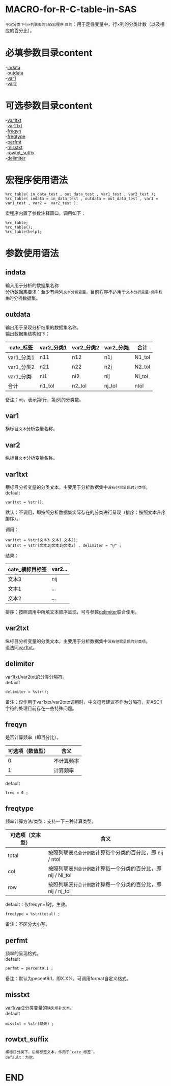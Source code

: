 # MACRO-for-R-C-table-in-SAS
  `不定分类下行×列联表的SAS宏程序`
  `目的`：用于定性变量中，行×列的分类计数（以及相应的百分比）。

# 必填参数目录content
-[indata](#indata)  
-[outdata](#outdata)  
-[var1](#var1)  
-[var2](#var2)  

# 可选参数目录content
-[var1txt](#var1txt)  
-[var2txt](#var2txt)  
-[freqyn](#freqyn)  
-[freqtype](#freqtype)  
-[perfmt](#perfmt)  
-[misstxt](#misstxt)  
-[rowtxt_suffix](#rowtxt_suffix)  
-[delimiter](#delimiter)  

# 宏程序使用语法
```sas  
%rc_table( in_data_test , out_data_test , var1_test , var2_test );  
%rc_table( indata = in_data_test , outdata = out_data_test , var1 = var1_test , var2 =  var2_test );  
```  
  宏程序内置了参数注释窗口，调用如下：  
  ```sas  
  %rc_table;  
  %rc_table();  
  %rc_table(help);  
  ```  

# 参数使用语法
## indata
  输入用于分析的数据集名称  
  分析数据集要求：至少有两列`文本分析变量`，目前程序不适用于`文本分析变量+频率权重`的分析数据集。  
  
## outdata
  输出用于呈现分析结果的数据集名称。    
  输出数据集结构如下：  
  
<div align="center">

| cate_标签   | var2_分类1 | var2_分类2 | var2_分类j  |   合计   |
| ----------  | -----------| ----------  | -----------|-----------|
| var1_分类1  | n11        | n12         | n1j        | N1_tol    |
| var1_分类2  | n21        | n22         | n2j        | N2_tol    |
| var1_分类i  | ni1        | ni2         | nij        | Ni_tol    |
| 合计        | n1_tol     | n2_tol      |  nj_tol    | ntol      |

</div>

备注：nij，表示第i行，第j列的分类数。  

## var1
  横标目`文本`分析变量名称。    
  
## var2
  纵标目`文本`分析变量名称。  

## var1txt
  横标目分析变量的分类文本，主要用于分析数据集中`没有但需呈现的分类项`。  
  default  
  ```SAS  
  var1txt = %str();  
  ```  
  默认：不调用，即按照分析数据集实际存在的分类进行呈现（排序：按照文本升序排序）。    

  调用：  
  ```sas
  var1txt = %str(文本3 文本1 文本2);
  var1txt = %str(文本3@文本1@文本2) , delimiter = "@" ;  
  ```  
  结果：  
  
<div align="center">

| cate_横标目标签      |   var2...   |
|  ---------           | -------     |
| 文本3                | nij         |
| 文本1                | ...         |
| 文本2                | ...         |
    
</div>
  
  排序：按照调用中所填文本顺序呈现，可与参数[delimiter](#delimiter)联合使用。  
  
## var2txt
  纵标目分析变量的分类文本，主要用于分析数据集中`没有但需呈现的分类项`。  
  语法同[var1txt](#var1txt)。  

## delimiter
  [var1txt](#var1txt)/[var2txt](#var2txt)的分类分隔符。  
  default  
  ``` 
  delimiter = %str();  
  ```
  备注：仅作用于var1xtx/var2txtx调用时，中文逗号建议不作为分隔符，非ASCⅡ字符的处理目前存在一些特殊问题。
  

## freqyn
  是否计算频率（即百分比）。 

<div align="center">

| 可选项（数值型）  |   含义      |
|  ---------         | -------     |
| 0                 | 不计算频率  |
| 1                 |  计算频率   |

</div>  
    
  default  
  ```sas  
  freq = 0 ;  
  ```  

## freqtype
  频率计算方法/类型：支持一下三种计算类型。  
<div align="center">
    
| 可选项（文本型）  |   含义      |
| -----             | --------     |
| total             | 按照列联表`总合计例数`计算每个分类的百分比，即 nij / ntol  |
| col               | 按照列联表`列合计例数`计算每一个分类的百分比，即 nij / Ni_tol   |
| row               | 按照列联表`行合计例数`计算每一个分类的百分比，即 nij / nj_tol  |

</div>
  
  default：仅freqyn=1时，生效。  
  ```sas  
  freqtype = %str(total) ;  
  ```  
  备注：不区分大小写。  

## perfmt  
  频率的呈现格式。  
  default  
  ```sas  
  perfmt = percent9.1 ;   
  ```  
  备注：默认为pecent9.1，即X.X%。可调用format自定义格式。  
  

## misstxt
  [var1](#var1)/[var2](#var2)分类变量的`缺失填补文本`。  
  default  
  ```sas  
  misstxt = %str(缺失) ;  
  ```  

## rowtxt_suffix
    横标目分类下，后缀标签文本，作用于`cate_标签`。  
    default：为空。
  
# END
    









